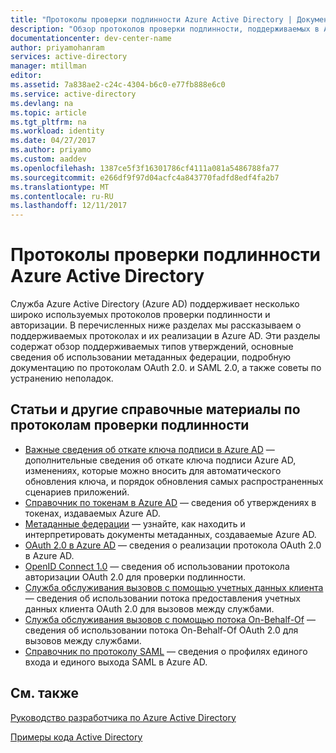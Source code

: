 ```yaml
---
title: "Протоколы проверки подлинности Azure Active Directory | Документация Майкрософт"
description: "Обзор протоколов проверки подлинности, поддерживаемых в Azure Active Directory (AD)"
documentationcenter: dev-center-name
author: priyamohanram
services: active-directory
manager: mtillman
editor: 
ms.assetid: 7a838ae2-c24c-4304-b6c0-e77fb888e6c0
ms.service: active-directory
ms.devlang: na
ms.topic: article
ms.tgt_pltfrm: na
ms.workload: identity
ms.date: 04/27/2017
ms.author: priyamo
ms.custom: aaddev
ms.openlocfilehash: 1387ce5f3f16301786cf4111a081a5486788fa77
ms.sourcegitcommit: e266df9f97d04acfc4a843770fadfd8edf4fa2b7
ms.translationtype: MT
ms.contentlocale: ru-RU
ms.lasthandoff: 12/11/2017
---
```

# <a name="azure-active-directory-authentication-protocols"></a>Протоколы проверки подлинности Azure Active Directory
Служба Azure Active Directory (Azure AD) поддерживает несколько широко используемых протоколов проверки подлинности и авторизации. В перечисленных ниже разделах мы рассказываем о поддерживаемых протоколах и их реализации в Azure AD. Эти разделы содержат обзор поддерживаемых типов утверждений, основные сведения об использовании метаданных федерации, подробную документацию по протоколам OAuth 2.0. и SAML 2.0, а также советы по устранению неполадок.

## <a name="authentication-protocols-articles-and-reference"></a>Статьи и другие справочные материалы по протоколам проверки подлинности
* [Важные сведения об откате ключа подписи в Azure AD](active-directory-signing-key-rollover.md) — дополнительные сведения об откате ключа подписи Azure AD, изменениях, которые можно вносить для автоматического обновления ключа, и порядок обновления самых распространенных сценариев приложений.
* [Справочник по токенам в Azure AD](active-directory-token-and-claims.md) — сведения об утверждениях в токенах, издаваемых Azure AD.
* [Метаданные федерации](active-directory-federation-metadata.md) — узнайте, как находить и интерпретировать документы метаданных, создаваемые Azure AD.
* [OAuth 2.0 в Azure AD](active-directory-protocols-oauth-code.md) — сведения о реализации протокола OAuth 2.0 в Azure AD.
* [OpenID Connect 1.0](active-directory-protocols-openid-connect-code.md) — сведения об использовании протокола авторизации OAuth 2.0 для проверки подлинности.
* [Служба обслуживания вызовов с помощью учетных данных клиента](active-directory-protocols-oauth-service-to-service.md) — сведения об использовании потока предоставления учетных данных клиента OAuth 2.0 для вызовов между службами.
* [Служба обслуживания вызовов с помощью потока On-Behalf-Of](active-directory-protocols-oauth-on-behalf-of.md) — сведения об использовании потока On-Behalf-Of OAuth 2.0 для вызовов между службами.
* [Справочник по протоколу SAML](active-directory-saml-protocol-reference.md) — сведения о профилях единого входа и единого выхода SAML в Azure AD.

## <a name="see-also"></a>См. также
[Руководство разработчика по Azure Active Directory](active-directory-developers-guide.md)

[Примеры кода Active Directory](active-directory-code-samples.md)
